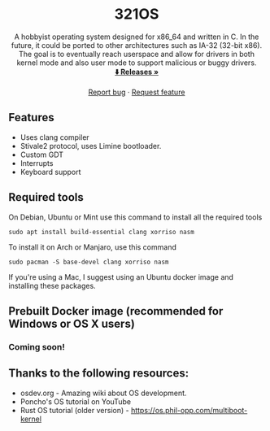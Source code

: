 <h1 align="center">321OS</h1>

<p align="center">
   A hobbyist operating system designed for x86_64 and written in C. In the future, it could be ported to other architectures such as IA-32 (32-bit x86). The goal is to eventually reach userspace and allow for drivers in both kernel mode and also user mode to support malicious or buggy drivers.
   <br />
   <a href="https://github.com/danthedev123/321OS/releases"><strong>⬇️ Releases »</strong></a>
   <br />
   <br />
   <a href="https://github.com/danthedev123/321os/issues">Report bug</a>
   ·
   <a href="https://github.com/danthedev123/321os/issues">Request feature</a>
  </p>


## Features
- Uses clang compiler
- Stivale2 protocol, uses Limine bootloader.
- Custom GDT
- Interrupts
- Keyboard support

## Required tools
On Debian, Ubuntu or Mint use this command to install all the required tools
```
sudo apt install build-essential clang xorriso nasm
```

To install it on Arch or Manjaro, use this command
```
sudo pacman -S base-devel clang xorriso nasm
```

If you're using a Mac, I suggest using an Ubuntu docker image and installing these packages.

## Prebuilt Docker image (recommended for Windows or OS X users)
### Coming soon!



## Thanks to the following resources:
- osdev.org - Amazing wiki about OS development.
- Poncho's OS tutorial on YouTube
- Rust OS tutorial (older version) - https://os.phil-opp.com/multiboot-kernel